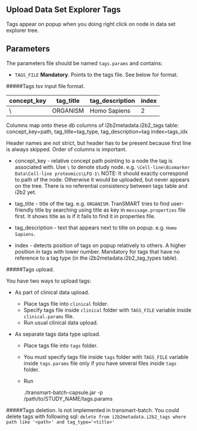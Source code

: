 Upload Data Set Explorer Tags
-----------------------------

Tags appear on popup when you doing right click on node in data set explorer tree.

Parameters
------------
The parameters file should be named `tags.params` and contains:
- `TAGS_FILE` **Mandatory**. Points to the tags file. See below for format.

#####Tags tsv input file format.

|concept_key|tag_title|tag_description|index|
|-----------|---------|---------------|-----|
|\          |ORGANISM |Homo Sapiens   |2    |

Columns map onto these db columns of i2b2metadata.i2b2_tags table:
concept_key=path, tag_title=tag_type, tag_description=tag index=tags_idx

Header names are not strict, but header has to be present because first line is always skipped.
Order of columns is important.

- concept_key - relative concept path pointing to a node the tag is associated with. Use `\` to denote study node.
    e.g. `\Cell-line\Biomarker Data\Cell-line proteomics\LFQ-1\`
    NOTE: It should exactly correspond to path of the node. Otherwise it would be uploaded, but never appears on the tree.
    There is no referential consistency between tags table and i2b2 yet.

- tag_title - title of the tag. e.g. `ORGANISM`.
    TranSMART tries to find user-friendly title by searching using title as key in `messsage.properties` file first.
    It shows title as is if it fails to find it in properties file.

- tag_description - text that appears next to title on popup. e.g. `Homo Sapiens`.

- index - detects position of tags on popup relatively to others. A higher position in tags with lower number.
    Mandatory for tags that have no reference to a tag type (in the i2b2metadata.i2b2_tag_types table).

#####Tags upload.

You have two ways to upload tags:

- As part of clinical data upload.

    * Place tags file into `clinical` folder.
    * Specify tags file inside `clinical` folder with `TAGS_FILE` variable inside `clinical.params` file.
    * Run usual clinical data upload.

- As separate tags data type upload.

    * Place tags file into `tags` folder.
    * You must specify tags file inside `tags` folder with `TAGS_FILE` variable inside `tags.params` file only if you
    have several files inside `tags` folder.
    * Run

        ./transmart-batch-capsule.jar -p /path/to/STUDY_NAME/tags.params

#####Tags deletion.
Is not implemented in transmart-batch.
You could delete tags with following sql: `delete from i2b2metadata.i2b2_tags where path like '<path>' and tag_type='<title>'`

